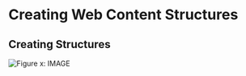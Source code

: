 # Creating Web Content Structures


## Creating Structures


![Figure x: IMAGE](../../../images/.png)


